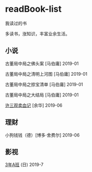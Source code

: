 # readBook-list
我读过的书

多读书，涨知识，丰富业余生活。

## 小说

古董局中局之佛头案 [马伯庸] 2019-01

古董局中局之清明上河图 [马伯庸] 2019-01

古董局中局之掠宝清单 [马伯庸] 2019-01

古董局中局之大结局 [马伯庸] 2019-01
 
[许三观卖血记](https://github.com/zhaodengping/readBook-list/blob/master/bookDetails/2019/june.md) [余华] 2019-06

## 理财

小狗钱钱（德）[博多·舍费尔] 2019-06

## 影视

[3年A班](https://github.com/zhaodengping/readBook-list/blob/master/bookDetails/2019/july.md) (日) 2019-7
